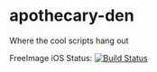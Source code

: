 apothecary-den
==============

Where the cool scripts hang out

FreeImage iOS Status: [![Build Status](https://travis-ci.org/danoli3/apothecary-den.svg?branch=freeimage-ios)](https://travis-ci.org/danoli3/apothecary-den)